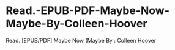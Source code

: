 # Read.-EPUB-PDF-Maybe-Now-Maybe-By-Colleen-Hoover
Read. [EPUB/PDF] Maybe Now (Maybe By : Colleen Hoover
